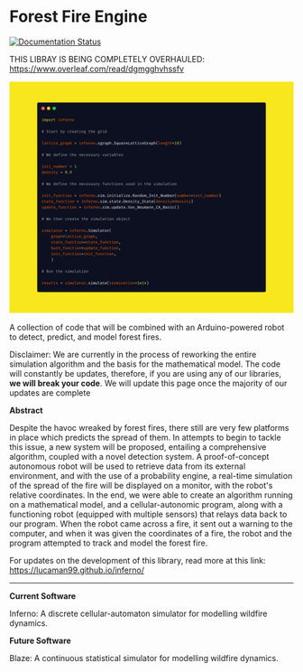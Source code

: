 # Forest Fire Engine

[![Documentation Status](https://readthedocs.org/projects/ignite-labs/badge/?version=latest)](https://ignite-labs.readthedocs.io/en/latest/?badge=latest)

THIS LIBRAY IS BEING COMPLETELY OVERHAULED: https://www.overleaf.com/read/dgmgghvhssfv

![code](carbon2.png)

A collection of code that will be combined with an Arduino-powered robot to detect, predict, and model forest fires.


Disclaimer: We are currently in the process of reworking the entire simulation algorithm and the basis for the mathematical model. The code will constantly be updates, therefore, if you are using any of our libraries, **we will break your code**. We will update this page once the majority of our updates are complete 

**Abstract** 

Despite the havoc wreaked by forest fires, there still are very few platforms in place which predicts the spread of them. In attempts to begin to tackle this issue, a new system will be proposed, entailing a comprehensive algorithm, coupled with a novel detection system. A proof-of-concept autonomous robot will be used to retrieve data from its external environment, and with the use of a probability engine, a real-time simulation of the spread of the fire will be displayed on a monitor, with the robot's relative coordinates. In the end, we were able to create an algorithm running on a mathematical model, and a cellular-autonomic program, along with a functioning robot (equipped with multiple sensors) that relays data back to our program. When the robot came across a fire, it sent out a warning to the computer, and when it was given the coordinates of a fire, the robot and the program attempted to track and model the forest fire. 

For updates on the development of this library, read more at this link: https://lucaman99.github.io/inferno/

---

**Current Software**

Inferno: A discrete cellular-automaton simulator for modelling wildfire dynamics.

**Future Software**

Blaze: A continuous statistical simulator for modelling wildfire dynamics.
